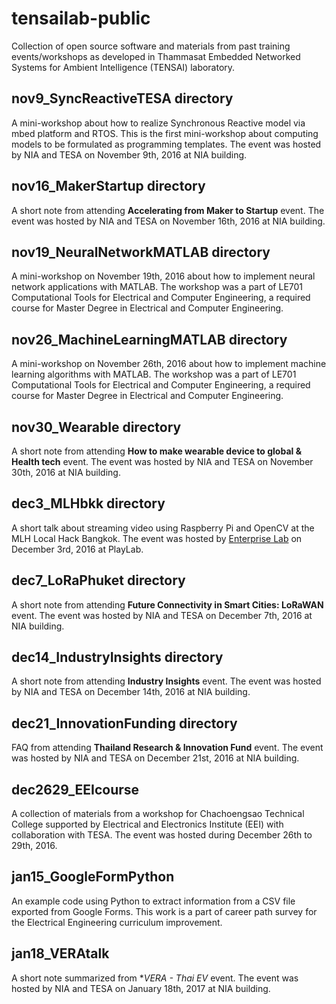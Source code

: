 # tensailab-public
Collection of open source software and materials from past training events/workshops as developed in Thammasat Embedded Networked Systems for Ambient Intelligence (TENSAI) laboratory.

## nov9_SyncReactiveTESA directory
A mini-workshop about how to realize Synchronous Reactive model via mbed platform and RTOS. This is the first mini-workshop about computing models to be formulated as programming templates. The event was hosted by NIA and TESA on November 9th, 2016 at NIA building.

## nov16_MakerStartup directory
A short note from attending **Accelerating from Maker to Startup** event. The event was hosted by NIA and TESA on November 16th, 2016 at NIA building.

## nov19_NeuralNetworkMATLAB directory
A mini-workshop on November 19th, 2016 about how to implement neural network applications with MATLAB. The workshop was a part of LE701 Computational Tools for Electrical and Computer Engineering, a required course for Master Degree in Electrical and Computer Engineering.

## nov26_MachineLearningMATLAB directory
A mini-workshop on November 26th, 2016 about how to implement machine learning algorithms with MATLAB. The workshop was a part of LE701 Computational Tools for Electrical and Computer Engineering, a required course for Master Degree in Electrical and Computer Engineering.

## nov30_Wearable directory
A short note from attending **How to make wearable device to global & Health tech** event. The event was hosted by NIA and TESA on November 30th, 2016 at NIA building.

## dec3_MLHbkk directory
A short talk about streaming video using Raspberry Pi and OpenCV at the MLH Local Hack Bangkok. The event was hosted by [Enterprise Lab](http://www.enterpriselab.co/) on December 3rd, 2016 at PlayLab.

## dec7_LoRaPhuket directory
A short note from attending **Future Connectivity in Smart Cities: LoRaWAN** event. The event was hosted by NIA and TESA on December 7th, 2016 at NIA building.

## dec14_IndustryInsights directory
A short note from attending **Industry Insights** event. The event was hosted by NIA and TESA on December 14th, 2016 at NIA building.

## dec21_InnovationFunding directory
FAQ from attending **Thailand Research & Innovation Fund** event. The event was hosted by NIA and TESA on December 21st, 2016 at NIA building.

## dec2629_EEIcourse
A collection of materials from a workshop for Chachoengsao Technical College supported by Electrical and Electronics Institute (EEI) with collaboration with TESA. The event was hosted during December 26th to 29th, 2016.

## jan15_GoogleFormPython
An example code using Python to extract information from a CSV file exported from Google Forms. This work is a part of career path survey for the Electrical Engineering curriculum improvement. 

## jan18_VERAtalk
A short note summarized from **VERA - Thai EV* event. The event was hosted by NIA and TESA on January 18th, 2017 at NIA building.